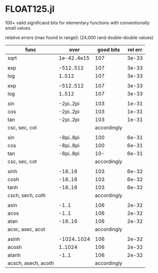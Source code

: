 # FLOAT125.jl
100+ valid significand bits for elementary functions with conventionally small values.

  relative errors (max found in range)\\
  (24,000 rand double-double values)


| func | over | good bits | rel err |
|------|------|-----------|---------|
| sqrt | 1e-42..4e15 | 107 | 3e-33 |
|      |             |     |       |
| exp  | -512..512   | 107 | 3e-33 |
| log  |    1..512   | 107 | 3e-33 |
|      |             |     |       |
| exp  | -512..512   | 107 | 3e-33 |
| log  |    1..512   | 107 | 3e-33 |
|      |             |     |       |
| sin  | -2pi..2pi   | 103 | 1e-31 |
| cos  | -2pi..2pi   | 103 | 1e-31 |
| tan  | -2pi..2pi   | 103 | 1e-31 |
| csc, sec, cot  | | accordingly  |  |
|      |             |     |       |
| sin  | -8pi..8pi   | 100 | 6e-31 |
| cos  | -8pi..8pi   | 100 | 6e-31 |
| tan  | -8pi..8pi   | 10- | 6e-31 |
| csc, sec, cot  | | accordingly  |  |
|      |             |     |       |
| sinh  | -16..16   | 103 | 6e-32 |
| cosh  | -16..16   | 103 | 6e-32 |
| tanh  | -16..16   | 103 | 6e-32 |
| csch, sech, coth  | | accordingly  |  |
|      |            |     |       |
| asin  | -1..1     | 106 | 2e-32 |
| acos  | -1..1     | 106 | 2e-32 |
| atan  | -16..16   | 106 | 2e-32 |
| acsc, asec, acot  | | accordingly  |  |
|      |            |     |       |
| asinh  | -1024..1024     | 106 | 2e-32 |
| acosh  |  1..1024     | 106 | 2e-32 |
| atanh  | -1..1   | 106 | 2e-32 |
| acsch, asech, acoth  | | accordingly  |  |

